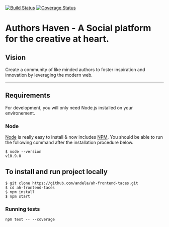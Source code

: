 [![Build Status](https://travis-ci.org/andela/ah-frontend-taces.svg?branch=develop)](https://travis-ci.org/andela/ah-frontend-taces)
[![Coverage Status](https://coveralls.io/repos/github/andela/ah-frontend-taces/badge.svg?branch=develop)](https://coveralls.io/github/andela/ah-frontend-taces?branch=develop)

Authors Haven - A Social platform for the creative at heart.
=======

## Vision

Create a community of like minded authors to foster inspiration and innovation
by leveraging the modern web.

---

## Requirements

For development, you will only need Node.js installed on your environement.

### Node

[Node](http://nodejs.org/) is really easy to install & now includes [NPM](https://npmjs.org/).
You should be able to run the following command after the installation procedure
below.

    $ node --version
    v10.9.0

## To install and run project locally

    $ git clone https://github.com/andela/ah-frontend-taces.git
    $ cd ah-frontend-taces
    $ npm install
    $ npm start

### Running tests

`npm test -- --coverage`
